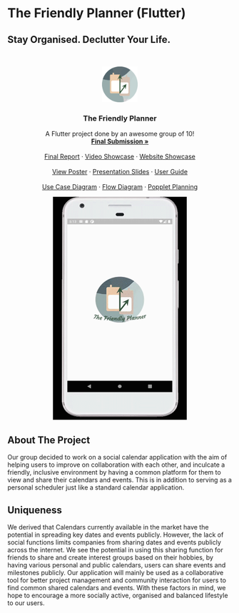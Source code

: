 # The Friendly Planner (Flutter)
## Stay Organised. Declutter Your Life.

<!-- PROJECT LOGO -->
<br />
<p align="center">
  <a href="https://github.com/ChenZengYao/LifeBalance-flutter">
    <img src="Logo.png" alt="Logo" width="80" height="80">
  </a>

  <h3 align="center">The Friendly Planner</h3>

  <p align="center">
    A Flutter project done by an awesome group of 10!
    <br />
    <a href="https://github.com/ChenZengYao/LifeBalance-flutter/tree/master/Final%20Submission"><strong>Final Submission »</strong></a>
    <br />
    <br />
    <a href="https://github.com/ChenZengYao/LifeBalance-flutter/blob/master/Final%20Submission/DIP%20Group%206%20Final%20Report%20-%20The%20Friendly%20Planner.pdf">Final Report</a>
    ·
    <a href="https://www.youtube.com/watch?v=WgHod7sdYPU&ab_channel=MarcusToo">Video Showcase</a>
    ·
    <a href="https://isorandom95.wixsite.com/dipgrp6">Website Showcase</a>
    <br />

  <br />
    <a href="https://github.com/ChenZengYao/LifeBalance-flutter/blob/master/Final%20Submission/DIP%20Group%206%20Poster.pdf">View Poster</a>
    ·
    <a href="https://github.com/ChenZengYao/LifeBalance-flutter/blob/master/Final%20Submission/The%20Friendly%20Planner%20Presentation%20Slides%20pdf.pdf">Presentation Slides</a>
    ·
    <a href="https://github.com/ChenZengYao/LifeBalance-flutter/blob/master/Final%20Submission/UserGuide.pdf">User Guide</a>
    <br />
    
  <br />
    <a href="https://github.com/ChenZengYao/LifeBalance-flutter/blob/master/Final%20Submission/Use%20Case%20Diagram%20For%20The%20Friendly%20Planner.png">Use Case Diagram</a>
    ·
    <a href="https://github.com/ChenZengYao/LifeBalance-flutter/blob/master/Final%20Submission/TFP%20Flow%20diagram.pdf">Flow Diagram</a>
    ·
    <a href="https://github.com/ChenZengYao/LifeBalance-flutter/blob/master/Final%20Submission/Popplet.pdf">Popplet Planning</a>
    <br /> 
  </p>
</p>

<p align="center"><img src="Demo.gif" width="300" height="500"/></p>

## About The Project
Our group decided to work on a social calendar application with the aim of helping users to improve on collaboration with each other,
and inculcate a friendly, inclusive environment by having a common platform for them to view and share their calendars and events. 
This is in addition to serving as a personal scheduler just like a standard calendar application.

## Uniqueness
We derived that Calendars currently available in the market have the potential in spreading key dates and events publicly. 
However, the lack of social functions limits companies from sharing dates and events publicly across the internet. 
We see the potential in using this sharing function for friends to share and create interest groups based on their hobbies, 
by having various personal and public calendars, users can share events and milestones publicly.
Our application will mainly be used as a collaborative tool for better project management and community interaction for users to find common shared calendars and events. 
With these factors in mind, we hope to encourage a more socially active, organised and balanced lifestyle to our users.
